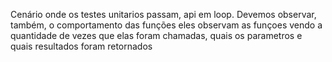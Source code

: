 Cenário onde os testes unitarios passam, api em loop. Devemos observar, também, o comportamento das funções
eles observam as funçoes vendo a quantidade de vezes que elas foram chamadas, quais os parametros e quais resultados foram retornados